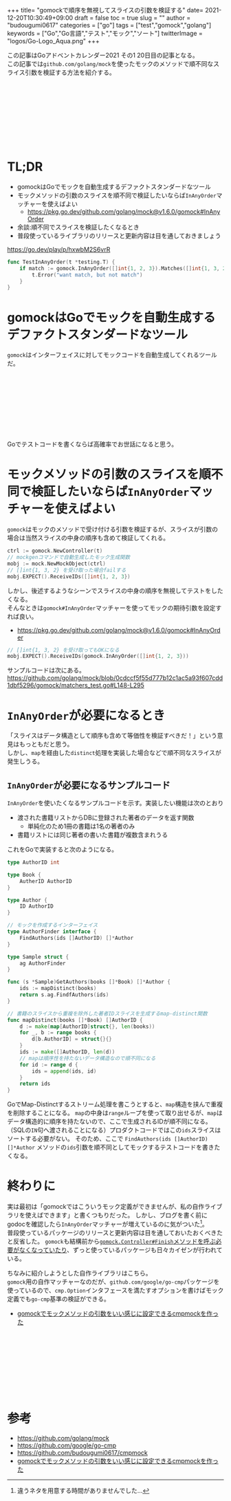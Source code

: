 +++
title= "gomockで順序を無視してスライスの引数を検証する"
date= 2021-12-20T10:30:49+09:00
draft = false
toc = true
slug = ""
author = "budougumi0617"
categories = ["go"]
tags = ["test","gomock","golang"]
keywords = ["Go","Go言語","テスト","モック","ソート"]
twitterImage = "logos/Go-Logo_Aqua.png"
+++

この記事はGoアドベントカレンダー2021 その1 20日目の記事となる。  
この記事では`github.com/golang/mock`を使ったモックのメソッドで順不同なスライス引数を検証する方法を紹介する。

<div class="iframely-embed"><div class="iframely-responsive" style="height: 140px; padding-bottom: 0;"><a href="https://qiita.com/advent-calendar/2021/go" data-iframely-url="//cdn.iframe.ly/7pSCCsM?card=small"></a></div></div><script async src="//cdn.iframe.ly/embed.js" charset="utf-8"></script>

<!--more-->

# TL;DR
- gomockはGoでモックを自動生成するデファクトスタンダードなツール
- モックメソッドの引数のスライスを順不同で検証したいならば`InAnyOrder`マッチャーを使えばよい
    - https://pkg.go.dev/github.com/golang/mock@v1.6.0/gomock#InAnyOrder
- 余談:順不同でスライスを検証したくなるとき
- 普段使っているライブラリのリリースと更新内容は目を通しておきましょう

https://go.dev/play/p/hxwbM2S6vrR

```go
func TestInAnyOrder(t *testing.T) {
    if match := gomock.InAnyOrder([]int{1, 2, 3}).Matches([]int{1, 3, 2}); !match {
        t.Error("want match, but not match")
    }
}
```

# gomockはGoでモックを自動生成するデファクトスタンダードなツール
`gomock`はインターフェイスに対してモックコードを自動生成してくれるツールだ。

<div class="iframely-embed"><div class="iframely-responsive" style="height: 140px; padding-bottom: 0;"><a href="https://github.com/golang/mock" data-iframely-url="//cdn.iframe.ly/RivSfnz?card=small"></a></div></div><script async src="//cdn.iframe.ly/embed.js" charset="utf-8"></script>

Goでテストコードを書くならば高確率でお世話になると思う。

# モックメソッドの引数のスライスを順不同で検証したいならば`InAnyOrder`マッチャーを使えばよい
`gomock`はモックのメソッドで受け付ける引数を検証するが、スライスが引数の場合は当然スライスの中身の順序も含めて検証してくれる。

```go
ctrl := gomock.NewController(t)
// mockgenコマンドで自動生成したモック生成関数
mobj := mock.NewMockObject(ctrl)
// []int{1, 3, 2} を受け取った場合failする
mobj.EXPECT().ReceiveIDs([]int{1, 2, 3})
```

しかし、後述するようなシーンでスライスの中身の順序を無視してテストをしたくなる。  
そんなときは`gomock#InAnyOrder`マッチャーを使ってモックの期待引数を設定すれば良い。
- https://pkg.go.dev/github.com/golang/mock@v1.6.0/gomock#InAnyOrder

```go
// []int{1, 3, 2} を受け取ってもOKになる
mobj.EXPECT().ReceiveIDs(gomock.InAnyOrder([]int{1, 2, 3}))
```

サンプルコードは次にある。
https://github.com/golang/mock/blob/0cdccf5f55d777b12c1ac5a93f607cdd1dbf5296/gomock/matchers_test.go#L148-L295

# `InAnyOrder`が必要になるとき
「スライスはデータ構造として順序も含めて等価性を検証すべきだ！」という意見はもっともだと思う。  
しかし、`map`を経由した`distinct`処理を実装した場合などで順不同なスライスが発生しうる。

## `InAnyOrder`が必要になるサンプルコード
`InAnyOrder`を使いたくなるサンプルコードを示す。実装したい機能は次のとおり

- 渡された書籍リストからDBに登録された著者のデータを返す関数
    - 単純化のため1冊の書籍は1名の著者のみ
- 書籍リストには同じ著者の書いた書籍が複数含まれうる


これをGoで実装すると次のようになる。

```go
type AuthorID int

type Book {
    AutherID AuthorID
}

type Author {
    ID AuthorID
}

// モックを作成するインターフェイス
type AuthorFinder interface {
    FindAuthors(ids []AuthorID) []*Author
}

type Sample struct {
    ag AuthorFinder
}

func (s *Sample)GetAuthors(books []*Book) []*Author {
    ids := mapDistinct(books)
    return s.ag.FindfAuthors(ids)
}

// 書籍のスライスから重複を除外した著者IDスライスを生成するmap-distinct関数
func mapDistinct(books []*Book) []AuthorID {
    d := make(map[AuthorID]struct{}, len(books))
    for _, b := range books {
        d[b.AuthorID] = struct{}{}
    }
    ids := make([]AuthorID, len(d))
    // mapは順序性を持たないデータ構造なので順不同になる
    for id := range d {
        ids = append(ids, id)
    }
    return ids
}
```

GoでMap-Distinctするストリーム処理を書こうとすると、`map`構造を挟んで重複を削除することになる。
`map`の中身は`range`ループを使って取り出せるが、`map`はデータ構造的に順序を持たないので、ここで生成されるIDが順不同になる。
（SQLの`IN`句へ渡されることになる）プロダクトコードではこの`ids`スライスはソートする必要がない。
そのため、ここで `FindAuthors(ids []AuthorID) []*Author` メソッドの`ids`引数を順不同としてモックするテストコードを書きたくなる。

# 終わりに
実は最初は「gomockではこういうモック定義ができませんが、私の自作ライブラリを使えばできます」と書くつもりだった。
しかし、ブログを書く前にgodocを確認したら`InAnyOrder`マッチャーが増えているのに気がついた[^1]。  
普段使っているパッケージのリリースと更新内容は目を通しておいたおくべきたと反省した。
`gomock`も結構前から[`gomock.Controller#Finish`メソッドを呼ぶ必要がなくなっていたり](https://pkg.go.dev/github.com/golang/mock@v1.6.0/gomock#Controller.Finish)、ずっと使っているパッケージも日々カイゼンが行われている。


[^1]: 違うネタを用意する時間がありませんでした…



ちなみに紹介しようとした自作ライブラリはこちら。  
`gomock`用の自作マッチャーなのだが、`github.com/google/go-cmp`パッケージを使っているので、`cmp.Option`インタフェースを満たすオプションを書けばモック定義でも`go-cmp`基準の検証ができる。

- [gomockでモックメソッドの引数をいい感じに設定できるcmpmockを作った](/2021/04/25/reelase_cmpmock/)

<div class="iframely-embed"><div class="iframely-responsive" style="height: 140px; padding-bottom: 0;"><a href="https://github.com/budougumi0617/cmpmock" data-iframely-url="//cdn.iframe.ly/TTjYmqy?card=small"></a></div></div><script async src="//cdn.iframe.ly/embed.js" charset="utf-8"></script>

# 参考
- https://github.com/golang/mock
- https://github.com/google/go-cmp
- https://github.com/budougumi0617/cmpmock
- [gomockでモックメソッドの引数をいい感じに設定できるcmpmockを作った](/2021/04/25/reelase_cmpmock/)
